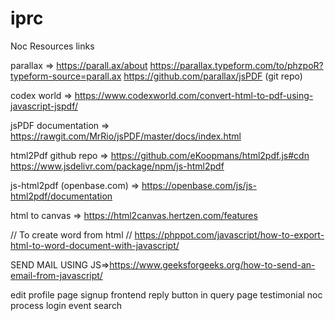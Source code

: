 # iprc

Noc Resources links

parallax => https://parall.ax/about
            https://parallax.typeform.com/to/phzpoR?typeform-source=parall.ax
            https://github.com/parallax/jsPDF   (git repo)

codex world => https://www.codexworld.com/convert-html-to-pdf-using-javascript-jspdf/

jsPDF documentation => https://rawgit.com/MrRio/jsPDF/master/docs/index.html

html2Pdf github repo => https://github.com/eKoopmans/html2pdf.js#cdn
                        https://www.jsdelivr.com/package/npm/js-html2pdf

js-html2pdf (openbase.com) => https://openbase.com/js/js-html2pdf/documentation

html to canvas => https://html2canvas.hertzen.com/features


//  To create word from html
// https://phppot.com/javascript/how-to-export-html-to-word-document-with-javascript/


SEND MAIL USING JS=>https://www.geeksforgeeks.org/how-to-send-an-email-from-javascript/

edit profile page
signup frontend
reply button in query page
testimonial
noc process
login
event
search